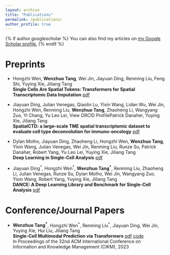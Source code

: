 ```yaml
---
layout: archive
title: "Publications"
permalink: /publications/
author_profile: true
---
```


{% if author.googlescholar %}
  You can also find my articles on <u><a href="{{author.googlescholar}}">my Google Scholar profile</a>.</u>
{% endif %}

<!-- {% include base_path %}

{% for post in site.publications reversed %}
  {% include archive-single.html %}
{% endfor %} -->

Preprints
======
* Hongzhi Wen, **Wenzhuo Tang**, Wei Jin, Jiayuan Ding, Renming Liu, Feng Shi, Yuying Xie, Jiliang Tang  
  **Single Cells Are Spatial Tokens: Transformers for Spatial Transcriptomic Data Imputation** [pdf](https://arxiv.org/abs/2302.03038)

* Jiayuan Ding, Julian Venegas, Qiaolin Lu, Yixin Wang, Lidan Wu, Wei Jin, Hongzhi Wen, Renming Liu, **Wenzhuo Tang**, Zhaoheng Li, Wangyang Zuo, Yi Chang, Yu Leo Lei,  View ORCID ProfilePatrick Danaher, Yuying Xie, Jiliang Tang  
  **SpatialCTD: a large-scale TME spatial transcriptomic dataset to evaluate cell type deconvolution for immuno-oncology** [pdf](https://www.biorxiv.org/content/10.1101/2023.04.11.536333v1)

* Dylan Molho, Jiayuan Ding, Zhaoheng Li, Hongzhi Wen, **Wenzhuo Tang**, Yixin Wang, Julian Venegas, Wei Jin, Renming Liu, Runze Su, Patrick Danaher, Robert Yang, Yu Leo Lei, Yuying Xie, Jiliang Tang  
  **Deep Learning in Single-Cell Analysis** [pdf](https://arxiv.org/abs/2210.12385)

* Jiayuan Ding<sup>\*</sup>, Hongzhi Wen<sup>\*</sup>, **Wenzhuo Tang<sup>\*</sup>**, Renming Liu, Zhaoheng Li, Julian Venegas, Runze Su, Dylan Molho, Wei Jin, Wangyang Zuo, Yixin Wang, Robert Yang, Yuying Xie, Jiliang Tang  
  **DANCE: A Deep Learning Library and Benchmark for Single-Cell Analysis** [pdf](https://www.biorxiv.org/content/10.1101/2022.10.19.512741v3.abstract)


Conference/Journal Papers
======
* **Wenzhuo Tang<sup>\*</sup>**, Hongzhi Wen<sup>\*</sup>, Renming Liu<sup>\*</sup>, Jiayuan Ding, Wei Jin, Yuying Xie, Hui Liu, Jiliang Tang  
  **Single-Cell Multimodal Prediction via Transformers** [pdf](https://arxiv.org/abs/2303.00233) [code](https://github.com/OmicsML/scMoFormer/)  
  In Proceedings of the 32nd ACM International Conference on Information and Knowledge Management (CIKM), 2023